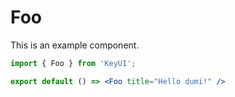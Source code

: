 # Foo

This is an example component.

```jsx
import { Foo } from 'KeyUI';

export default () => <Foo title="Hello dumi!" />
